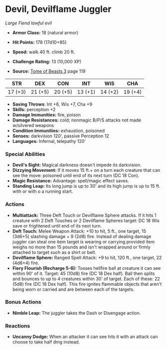 # Devil, Devilflame Juggler

*Large* *Fiend* *lawful evil*

- **Armor Class:** 18 (natural armor)
- **Hit Points:** 178 (17d10+85)
- **Speed:** walk 40 ft. climb 20 ft.

- **Challenge Rating:** 13 (10,000 XP)
- **Source:** [Tome of Beasts 3](https://koboldpress.com/kpstore/product/tome-of-beasts-3-for-5th-edition/) page 119

| STR | DEX | CON | INT | WIS | CHA |
| --- | --- | --- | --- | --- | --- |
| 17 (+3) | 21 (+5) | 20 (+5) | 13 (+1) | 14 (+2) | 19 (+4) |

- **Saving Throws**: Int +6, Wis +7, Cha +9
- **Skills:** perception +2
- **Damage Immunities:** fire, poison
- **Damage Resistances:** cold; nonmagic B/P/S attacks not made w/silvered weapons
- **Condition Immunities:** exhaustion, poisoned
- **Senses:** darkvision 120', passive Perception 12
- **Languages:** Infernal, telepathy 120'

### Special Abilities

- **Devil's Sight:** Magical darkness doesn't impede its darkvision.
- **Dizzying Movement:** If it moves 15 ft.+ on a turn each creature that can see the move: poisoned until end of its next turn (DC 18 Con).
- **Magic Resistance:** Advantage: spell/magic effect saves.
- **Standing Leap:** Its long jump is up to 30' and its high jump is up to 15 ft. with or with o a running start.

### Actions

- **Multiattack:** Three Deft Touch or Devilflame Sphere attacks. If it hits 1 creature with 2 Deft Touches or 2 Devilflame Spheres target: DC 18 Wis save or frightened until end of its next turn.
- **Deft Touch:** Melee Weapon Attack: +10 to hit, 5 ft., one target, 15 (3d6+5) slashing damage + 9 (2d8) fire. Instead of dealing damage juggler can steal one item target is wearing or carrying provided item weighs no more than 15 pounds and isn't wrapped around or firmly attached to target such as a shirt or belt.
- **Devilflame Sphere:** Ranged Spell Attack: +9 to hit, 120 ft., one target, 22 (4d8+4) fire.
- **Fiery Flourish (Recharge 5-6):** Tosses hellfire ball at creature it can see within 90' of it. Target: 45 (10d8) fire (DC 18 Dex half). Ball then splits and bounces to up to 4 creatures within 30' of target. Each of these: 22 (5d8) fire (DC 18 Dex half). This fire ignites flammable objects that aren't being worn or carried and are between each of the targets.

### Bonus Actions

- **Nimble Leap:** The juggler takes the Dash or Disengage action.

### Reactions

- **Uncanny Dodge:** When an attacker it can see hits it with an attack can choose to take half dmg instead.


